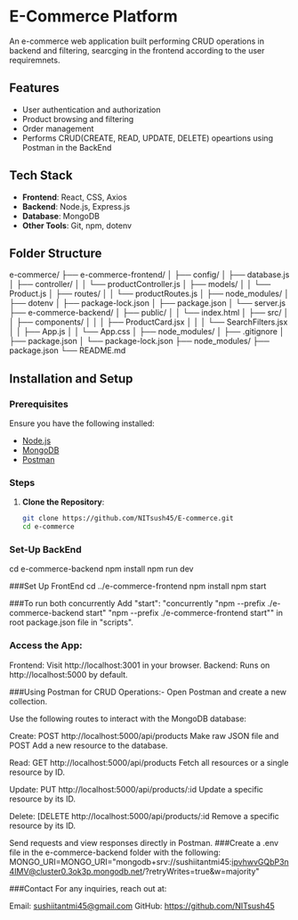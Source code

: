 # E-Commerce Platform

An e-commerce web application built performing CRUD operations in backend and filtering, searcging in the frontend according to the user requiremnets.

## Features

- User authentication and authorization
- Product browsing and filtering
- Order management
- Performs CRUD(CREATE, READ, UPDATE, DELETE) opeartions using Postman in the BackEnd

## Tech Stack

- **Frontend**: React, CSS, Axios
- **Backend**: Node.js, Express.js
- **Database**: MongoDB
- **Other Tools**: Git, npm, dotenv

## Folder Structure
e-commerce/
├── e-commerce-frontend/
│   ├── config/
│   ├── database.js
│   ├── controller/
│   │   └── productController.js
│   ├── models/
│   │   └── Product.js
│   ├── routes/
│   │   └── productRoutes.js
│   ├── node_modules/
│   ├── dotenv
│   ├── package-lock.json
│   ├── package.json
│   └── server.js
├── e-commerce-backend/
│   ├── public/
│   │   └── index.html
│   ├── src/
│   │   ├── components/
│   │   │   ├── ProductCard.jsx
│   │   │   └── SearchFilters.jsx
│   │   ├── App.js
│   │   └── App.css
│   ├── node_modules/
│   ├── .gitignore
│   ├── package.json
│   └── package-lock.json
├── node_modules/
├── package.json
└── README.md

## Installation and Setup

### Prerequisites

Ensure you have the following installed:
- [Node.js](https://nodejs.org/)
- [MongoDB](https://www.mongodb.com/)
- [Postman](https://www.postman.com/)

### Steps

1. **Clone the Repository**:
   ```bash
   git clone https://github.com/NITsush45/E-commerce.git
   cd e-commerce
### Set-Up BackEnd
cd e-commerce-backend
npm install
npm run dev

###Set Up FrontEnd
cd ../e-commerce-frontend
npm install
npm start

###To run both concurrently
Add
"start": "concurrently \"npm --prefix ./e-commerce-backend start\" \"npm --prefix ./e-commerce-frontend start\""
in root package.json file in "scripts".

### Access the App:

Frontend: Visit http://localhost:3001 in your browser.
Backend: Runs on http://localhost:5000 by default.

###Using Postman for CRUD Operations:-
Open Postman and create a new collection.

Use the following routes to interact with the MongoDB database:

Create: POST http://localhost:5000/api/products
Make raw JSON file and POST
Add a new resource to the database.

Read: GET http://localhost:5000/api/products
Fetch all resources or a single resource by ID.

Update: PUT http://localhost:5000/api/products/:id
Update a specific resource by its ID.

Delete: [DELETE http://localhost:5000/api/products/:id
Remove a specific resource by its ID.

Send requests and view responses directly in Postman.
###Create a .env file in the e-commerce-backend folder with the following:
MONGO_URI=MONGO_URI="mongodb+srv://sushiitantmi45:ipvhwvGQbP3n4IMV@cluster0.3ok3p.mongodb.net/?retryWrites=true&w=majority"

###Contact
For any inquiries, reach out at:

Email: sushiitantmi45@gmail.com
GitHub: https://github.com/NITsush45

      

